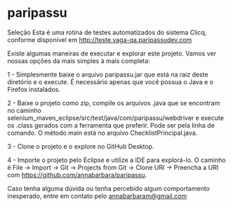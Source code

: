 # paripassu
Seleção
Esta é uma rotina de testes automatizados do sistema Clicq, conforme disponível em http://teste.vaga-qa.paripassudev.com

Existe algumas maneiras de executar e explorar este projeto. Vamos ver nossas opções da mais simples à mais completa:

1 - Simplesmente baixe o arquivo paripassu.jar que está na raiz deste diretório e o execute. É necessário apenas que você possua o Java e o Firefox instalados.

2 - Baixe o projeto como zip, compile os arquivos .java que se encontram no caminho selenium_maven_eclipse/src/test/java/com/paripassu/webdriver e execute os .class gerados com a ferramenta que preferir. Pode ser pela linha de comando. O método main está no arquivo ChecklistPrincipal.java.

3 - Clone o projeto e o explore no GitHub Desktop.

4 - Importe o projeto pelo Eclipse e utilize a IDE para explorá-lo. O caminho é File -> Import -> Git -> Projects from Git -> Clone URI -> Preencha a URI com https://github.com/annabarbara/paripassu.

Caso tenha alguma dúvida ou tenha percebido algum comportamento inesperado, entre em contato pelo annabarbaram@gmail.com
